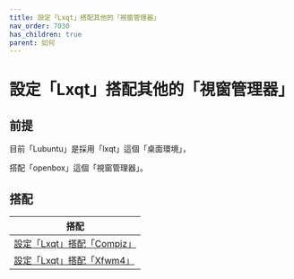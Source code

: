 ```yaml
---
title: 設定「Lxqt」搭配其他的「視窗管理器」
nav_order: 7030
has_children: true
parent: 如何
---
```



# 設定「Lxqt」搭配其他的「視窗管理器」


## 前提

目前「Lubuntu」是採用「lxqt」這個「桌面環境」，

搭配「openbox」這個「視窗管理器」。




## 搭配

| 搭配 |
| --- |
| [設定「Lxqt」搭配「Compiz」](https://samwhelp.github.io/note-about-lubuntu/read/howto/lxqt-with-wm/lxqt-with-compiz.html) |
| [設定「Lxqt」搭配「Xfwm4」](https://samwhelp.github.io/note-about-lubuntu/read/howto/lxqt-with-wm/lxqt-with-xfwm4.html) |
